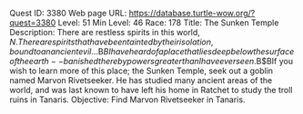 Quest ID: 3380
Web page URL: https://database.turtle-wow.org/?quest=3380
Level: 51
Min Level: 46
Race: 178
Title: The Sunken Temple
Description: There are restless spirits in this world, $N. There are spirits that have been tainted by their isolation, bound to an ancient evil...$B$BI have heard of a place that lies deep below the surface of the earth -- banished there by powers greater than I have ever seen.$B$BIf you wish to learn more of this place; the Sunken Temple, seek out a goblin named Marvon Rivetseeker. He has studied many ancient areas of the world, and was last known to have left his home in Ratchet to study the troll ruins in Tanaris.
Objective: Find Marvon Rivetseeker in Tanaris.
